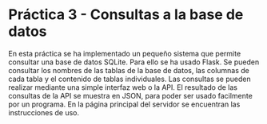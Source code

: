 # Práctica 3 - Consultas a la base de datos
En esta práctica se ha implementado un pequeño sistema que permite consultar una base de datos SQLite. Para ello se ha usado Flask. Se pueden consultar los nombres de las tablas de la base de datos, las columnas de cada tabla y el contenido de tablas individuales.
Las consultas se pueden realizar mediante una simple interfaz web o la API.
El resultado de las consultas de la API se muestra en JSON, para poder ser usado facilmente por un programa. En la página principal del servidor se encuentran las instrucciones de uso.